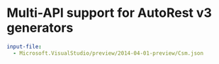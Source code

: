 # Multi-API support for AutoRest v3 generators

``` yaml $(enable-multi-api)
input-file:
  - Microsoft.VisualStudio/preview/2014-04-01-preview/Csm.json
```
